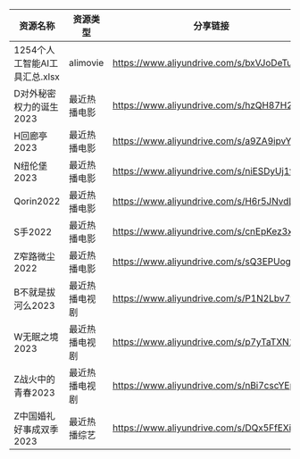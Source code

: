 | 资源名称                  | 资源类型     | 分享链接                                      | 发布时间       |
| --------------------- | -------- | ----------------------------------------- | ---------- |
| 1254个人工智能AI工具汇总.xlsx  | alimovie | https://www.aliyundrive.com/s/bxVJoDeTuGP | 2023-04-24 |
| D对外秘密权力的诞生2023        | 最近热播电影   | https://www.aliyundrive.com/s/hzQH87H22Kh | 2023-04-24 |
| H回廊亭2023              | 最近热播电影   | https://www.aliyundrive.com/s/a9ZA9ipvY5j | 2023-04-24 |
| N纽伦堡2023              | 最近热播电影   | https://www.aliyundrive.com/s/niESDyUj1fJ | 2023-04-24 |
| Qorin2022             | 最近热播电影   | https://www.aliyundrive.com/s/H6r5JNvdLKa | 2023-04-24 |
| S手2022                | 最近热播电影   | https://www.aliyundrive.com/s/cnEpKez3xUG | 2023-04-24 |
| Z窄路微尘2022             | 最近热播电影   | https://www.aliyundrive.com/s/sQ3EPUog4Q9 | 2023-04-24 |
| B不就是拔河么2023           | 最近热播电视剧  | https://www.aliyundrive.com/s/P1N2Lbv7vqx | 2023-04-24 |
| W无眠之境2023             | 最近热播电视剧  | https://www.aliyundrive.com/s/p7yTaTXN1y5 | 2023-04-24 |
| Z战火中的青春2023           | 最近热播电视剧  | https://www.aliyundrive.com/s/nBi7cscYEpa | 2023-04-24 |
| Z中国婚礼好事成双季2023        | 最近热播综艺   | https://www.aliyundrive.com/s/DQx5FfEXiDM | 2023-04-24 |
